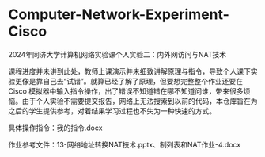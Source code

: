 # Computer-Network-Experiment-Cisco

2024年同济大学计算机网络实验课个人实验二：内外网访问与NAT技术

课程进度并未讲到此处，教师上课演示并未细致讲解原理与指令，导致个人课下实验更像是靠自己去“试错”。就算已经了解了原理，但要想完整整个作业还要在 Cisco 模拟器中输入指令操作，出了错误不知道错在哪不知道问谁，带来很多烦恼。由于个人实验不需要提交报告，网络上无法搜索到以前的代码，本仓库旨在为之后的学生提供参考，对着结果学习过程也不失为一种快速的方式。

具体操作指令：我的指令.docx

作业参考文件：13-网络地址转换NAT技术.pptx、制列表和NAT作业-4.docx
